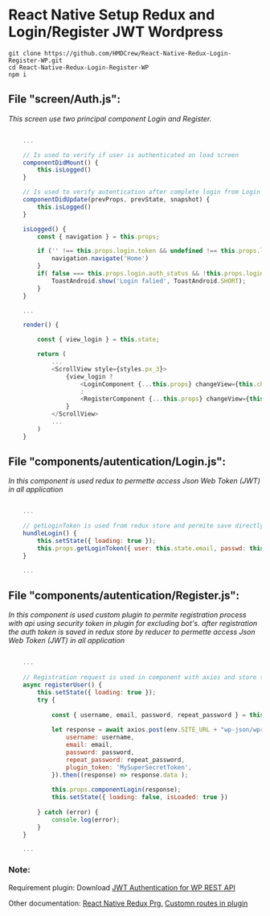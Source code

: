 # React Native Setup Redux and Login/Register JWT Wordpress

    git clone https://github.com/HMDCrew/React-Native-Redux-Login-Register-WP.git
    cd React-Native-Redux-Login-Register-WP
    npm i


## File "screen/Auth.js":
  *This screen use two principal component Login and Register.*
```js

    ...

    // Is used to verify if user is authenticated on load screen 
    componentDidMount() {
        this.isLogged()
    }

    // Is used to verify autentication after complete login from Login or Register component
    componentDidUpdate(prevProps, prevState, snapshot) {
        this.isLogged()
    }

    isLogged() {
        const { navigation } = this.props;

        if ('' !== this.props.login.token && undefined !== this.props.login.token && !this.props.login.isLoaded) {
            navigation.navigate('Home')
        }
        if( false === this.props.login.auth_status && !this.props.login.isLoaded ) {
            ToastAndroid.show('Login falied', ToastAndroid.SHORT);
        }
    }

    ...

    render() {

        const { view_login } = this.state;

        return (
            ...
            <ScrollView style={styles.px_3}>
                {view_login ?
                    <LoginComponent {...this.props} changeView={this.changeView} />
                    :
                    <RegisterComponent {...this.props} changeView={this.changeView} />
                }
            </ScrollView>
            ...
        )
    }
```

## File "components/autentication/Login.js":
*In this component is used redux to permette access Json Web Token (JWT) in all application*
```js

    ...

    // getLoginToken is used from redux store and permite save directly in redux JWToken
    hundleLogin() {
        this.setState({ loading: true });
        this.props.getLoginToken({ user: this.state.email, passwd: this.state.password })
    }

    ...

```

## File "components/autentication/Register.js":
*In this component is used custom plugin to permite registration process with api using security token in plugin for excluding bot's. after registration the auth token is saved in redux store by reducer to permette access Json Web Token (JWT) in all application*
```js

    ...
    
    // Registration request is used in component with axios and store the user with reducer componentLogin
    async registerUser() {
        this.setState({ loading: true });
        try {
        
            const { username, email, password, repeat_password } = this.state;
        
            let response = await axios.post(env.SITE_URL + "wp-json/wpr-register", {
                username: username,
                email: email,
                password: password,
                repeat_password: repeat_password,
                plugin_token: 'MySuperSecretToken',
            }).then((response) => response.data );
        
            this.props.componentLogin(response);
            this.setState({ loading: false, isLoaded: true })
    
        } catch (error) {
            console.log(error);
        }
    }

    ...

```

### Note:
Requirement plugin: Download
[JWT Authentication for WP REST API](https://wordpress.org/plugins/jwt-authentication-for-wp-rest-api/)

Other documentation:
[React Native Redux Prg.](https://github.com/HMDCrew/React-Native-Redux)
[Customn routes in plugin](https://github.com/HMDCrew/REST-API-WP-Woo)
